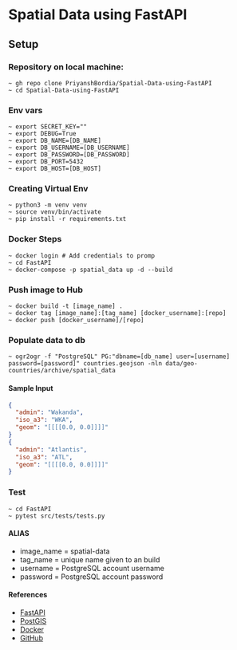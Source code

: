 # Spatial Data using FastAPI


## Setup

### Repository on local machine:

```shell
~ gh repo clone PriyanshBordia/Spatial-Data-using-FastAPI
~ cd Spatial-Data-using-FastAPI
```

### Env vars

```shell
~ export SECRET_KEY=""
~ export DEBUG=True
~ export DB_NAME=[DB_NAME]
~ export DB_USERNAME=[DB_USERNAME]
~ export DB_PASSWORD=[DB_PASSWORD]
~ export DB_PORT=5432
~ export DB_HOST=[DB_HOST]
```

### Creating Virtual Env

```shell
~ python3 -m venv venv
~ source venv/bin/activate
~ pip install -r requirements.txt
```

### Docker Steps

```shell
~ docker login # Add credentials to promp
~ cd FastAPI
~ docker-compose -p spatial_data up -d --build

```

### Push image to Hub

```shell
~ docker build -t [image_name] .
~ docker tag [image_name]:[tag_name] [docker_username]:[repo]
~ docker push [docker_username]/[repo]
```

### Populate data to db

```shell
~ ogr2ogr -f "PostgreSQL" PG:"dbname=[db_name] user=[username] password=[password]" countries.geojson -nln data/geo-countries/archive/spatial_data
```

#### Sample Input 

```json
{
  "admin": "Wakanda",
  "iso_a3": "WKA",
  "geom": "[[[[0.0, 0.0]]]]"
}
{
  "admin": "Atlantis",
  "iso_a3": "ATL",
  "geom": "[[[[0.0, 0.0]]]]"
}
```

### Test

```shell
~ cd FastAPI
~ pytest src/tests/tests.py
```

#### ALIAS

- image_name = spatial-data
- tag_name = unique name given to an build
- username = PostgreSQL account username
- password = PostgreSQL account password


#### References

- [FastAPI](https://www.fastapitutorial.com/)
- [PostGIS](http://postgis.net/)
- [Docker](https://testdriven.io/blog/fastapi-crud/)
- [GitHub](https://github.com/nofoobar/JobBoard-Fastapi/blob/main/backend/tests/conftest.py)

